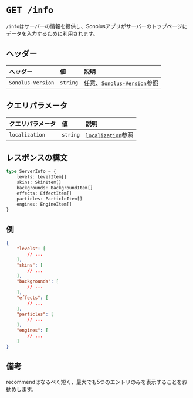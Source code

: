 # `GET /info`

`/info`はサーバーの情報を提供し、Sonolusアプリがサーバーのトップページにデータを入力するために利用されます。

## ヘッダー

ヘッダー | 値 | 説明
:-- | :-- | :--
`Sonolus-Version` | `string` | 任意、[`Sonolus-Version`](../headers/sonolus-version)参照

## クエリパラメータ

クエリパラメータ | 値 | 説明
:-- | :-- | :--
`localization` | `string` | [`localization`](../query-parameters/localization)参照

## レスポンスの構文

```ts
type ServerInfo = {
    levels: LevelItem[]
    skins: SkinItem[]
    backgrounds: BackgroundItem[]
    effects: EffectItem[]
    particles: ParticleItem[]
    engines: EngineItem[]
}
```

## 例

```json
{
    "levels": [
        // ...
    ],
    "skins": [
        // ...
    ],
    "backgrounds": [
        // ...
    ],
    "effects": [
        // ...
    ],
    "particles": [
        // ...
    ],
    "engines": [
        // ...
    ]
}
```

## 備考

recommendはなるべく短く、最大でも5つのエントリのみを表示することをお勧めします。
